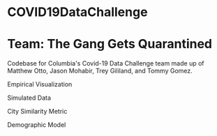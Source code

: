 # COVID19DataChallenge
# Team: The Gang Gets Quarantined
Codebase for Columbia's Covid-19 Data Challenge team made up of Matthew Otto, Jason Mohabir, Trey Gililand, and Tommy Gomez.

Empirical Visualization

Simulated Data

City Similarity Metric

Demographic Model
